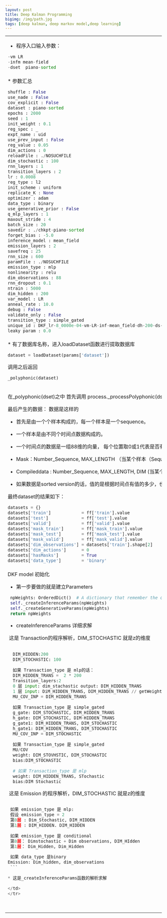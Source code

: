 ```yaml
---
layout: post
title: Deep Kalman Programming
bigimg: /img/path.jpg
tags: [deep kalman, deep markov model,deep learning]
---
```

<table width="100%">
<tr>
<td>

* 程序入口输入参数：

```python
-vm LR
-infm mean-field
-dset  piano-sorted
```
</td>
</tr>
<tr>
<td>
* 参数汇总

```python
shuffle : False 
use_nade : False 
cov_explicit : False 
dataset : piano-sorted 
epochs : 2000 
seed : 1 
init_weight : 0.1 
reg_spec : _ 
expt_name : uid 
use_prev_input : False 
reg_value : 0.05 
dim_actions : 0 
reloadFile : ./NOSUCHFILE 
dim_stochastic : 100 
rnn_layers : 1 
transition_layers : 2 
lr : 0.0008 
reg_type : l2 
init_scheme : uniform 
replicate_K : None 
optimizer : adam 
data_type : binary 
use_generative_prior : False 
q_mlp_layers : 1 
maxout_stride : 4 
batch_size : 20 
savedir : ./chkpt-piano-sorted 
forget_bias : -5.0 
inference_model : mean_field 
emission_layers : 2 
savefreq : 25 
rnn_size : 600 
paramFile : ./NOSUCHFILE 
emission_type : mlp 
nonlinearity : relu 
dim_observations : 88 
rnn_dropout : 0.1 
ntrain : 5000 
dim_hidden : 200 
var_model : LR 
anneal_rate : 10.0 
debug : False 
validate_only : False 
transition_type : simple_gated 
unique_id : DKF_lr-8_0000e-04-vm-LR-inf-mean_field-dh-200-ds-100-nl-relu-bs-20-ep-2000-rs-600-ttype-simple_gated-etype-mlp-previnp-False-ar-1_0000e+01-rv-5_0000e-02-nade-False-nt-5000-uid 
leaky_param : 0.0 
```
</td>
</tr>
<tr>
<td>
* 有了数据库名称，进入loadDataset函数进行提取数据库

```python
dataset = loadDataset(params['dataset'])
```
调用之后返回

```python
_polyphonic(dataset)

```
</td>
</tr>
<tr>
<td>
  
在_polyphonic(dset)之中
首先调用 process._processPolyphonic(dset)
如果有数据库，那么什么都不做。如果没有数据库，那么进行产生数据库的准备

最后产生的数据：
数据是这样的
* 首先是由一个个样本构成的，每一个样本是一个sequence。
* 一个样本是由不同个时间点数据构成的。
* 一个时间点的数据是一组88维的向量， 每个位置取0或1代表是否有该键

* Mask：Number_Sequence, MAX_LENGTH （当某个样本（Sequence）,的某个时间点（T) 有数据时为1）
* Compileddata : Number_Sequence, MAX_LENGTH, DIM (当某个样本，的某个时间点的，某一个键有值时为1)
* 如果数据是sorted version的话，值的是根据时间点有值的多少，也就是Sequence的长度来搞事情的。

最终dataset的结果如下：
```python
datasets = {}
datasets['train']            = ff['train'].value
datasets['test']             = ff['test'].value
datasets['valid']            = ff['valid'].value
datasets['mask_train']       = ff['mask_train'].value
datasets['mask_test']        = ff['mask_test'].value
datasets['mask_valid']       = ff['mask_valid'].value
datasets['dim_observations'] = datasets['train'].shape[2]
datasets['dim_actions']      = 0
datasets['hasMasks']         = True
datasets['data_type']        = 'binary'
```
</td>
</tr>
<tr>
<td>
DKF model
初始化

* 第一步要做的就是建立Parameters
 
 ```python
  npWeights: OrderedDict()  # A dictionary that remember the order it added
  self._createInferenceParams(npWeights)
  self._createGenerativeParams(npWeights)
  return npWeights
  ```
* createInferenceParams 详细求解

  这是 Transaction的程序解析，DIM_STOCHASTIC 就是z的维度

```python
  
  DIM_HIDDEN:200
  DIM_STOCHASTIC: 100
  
  如果 Transaction_type 是 mlp的话：
  DIM_HIDDEN_TRANS =  2 * 200
  Transition_layers:2
  0 层 input: dim_stachastic output: DIM_HIDDEN_TRANS
  1 层 input: DiM_HIDDEN_TRANS, DIM_HIDDEN_TRANS // getWeight return np array
  MU_COV_INP = DIM_HIDDEN_TRANS
  
  如果 Transaction_type 是 simple_gated
  g_gate: DIM_STOCHASTIC, DIM_HIDDEN_TRANS
  h_gate: DIM_STOCHASTIC, DIM-HIDDEN_TRANS
  g_gate1: DIM_HIDDEN_TRANS, DIM_STOCHASTIC
  h_gate1: DIM_HIDDEN_TRANS, DIM_STOCHASTIC
  MU_COV_INP = DIM_STOCHASTIC
  
  如果 Transaction_type 是 simple_gated
  MU/COV
  weight: DIM_STOVHSTIC, DIM_STOCHASTIC 
  bias:DIM_STOCHASTIC
  
  # 如果 Transaction_type 是 mlp
  weight: DIM_HIDDEN_TRANS, STochastic
  bias:DIM Stochastic 
``` 


  这是 Emission 的程序解析，DIM_STOCHASTIC 就是z的维度
  
  ```python
  
  如果 emission_type 是 mlp:
  假设 emission_type = 2
  第0层 : Dim_Stochastic, DIM_HIDDEN
  第1层 : DIM_HIDDEN. DIM_HIDDEN
  
  如果 emission_type 是 conditional
  第0层： Dimstochastic + Dim observations, DIM_HIdden
  第1层： Dim_Hidden, Dim_Hidden
  
  如果 data_type 是binary
  Emission: Dim_hidden, dim_observations
  ```
  
* 这是_createInferenceParams函数的解析求解

</td>
</tr>




